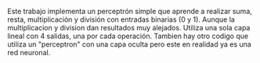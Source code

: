 Este trabajo implementa un perceptrón simple que aprende a realizar suma, resta, multiplicación y división con entradas binarias (0 y 1). Aunque la multiplicacion y division dan resultados muy alejados.
Utiliza una sola capa lineal con 4 salidas, una por cada operación. Tambien hay otro codigo que utiliza 
un "perceptron" con una capa oculta pero este en realidad ya es una red neuronal.

